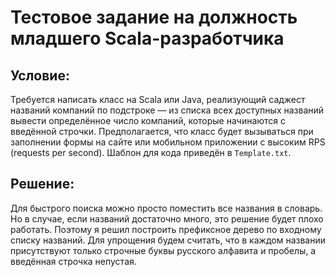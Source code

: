 # Тестовое задание на должность младшего Scala-разработчика

## Условие:

Требуется написать класс на Scala или Java, реализующий саджест названий 
компаний по подстроке — из списка всех доступных названий вывести 
определённое число компаний, которые начинаются с введённой строчки. 
Предполагается, что класс будет вызываться при заполнении формы на сайте или 
мобильном приложении с высоким RPS (requests per second). Шаблон для кода 
приведён в `Template.txt`.

## Решение:

Для быстрого поиска можно просто поместить все названия в словарь. Но в 
случае, если названий достаточно много, это решение будет плохо работать. 
Поэтому я решил построить префиксное дерево по входному списку названий. Для 
упрощения будем считать, что в каждом названии присутствуют только строчные 
буквы русского алфавита и пробелы, а введённая строчка непустая.

##